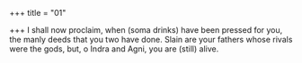 +++
title = "01"

+++
I shall now proclaim, when (soma drinks) have been pressed for you, the  manly deeds that you two have done.
Slain are your fathers whose rivals were the gods, but, o Indra and Agni,  you are (still) alive.